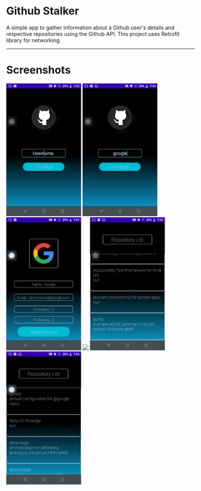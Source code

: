 # Github Stalker

A simple app to gather information about a Github user's details and respective repositories using the Github API. This project uses Retrofit library for networking.

--- 
# Screenshots
<img src="attachments/homescreen.png" width="200"/> <img src="attachments/homescreen-input.png" width="200"/> <img src="attachments/userDetailsScreen.png" width="200"/> <img src="attachments/rerepo_list-03po_list-01.png" width="200"/> <img src="attachments/repo_list-02.png" width="200"/> <img src="attachments/repo_list-03.png" width="200"/> 

